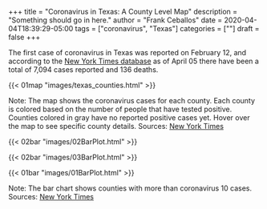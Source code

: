 +++
title = "Coronavirus in Texas: A County Level Map"
description = "Something should go in here."
author = "Frank Ceballos"
date = 2020-04-04T18:39:29-05:00
tags = ["coronavirus", "Texas"]
categories = [""]
draft = false
+++


The first case of coronavirus in Texas was reported on February 12, and according
to the [New York Times database](https://github.com/nytimes/covid-19-data)
as of April 05 there have been a total of 7,094 cases reported and 136 deaths.
<!--more-->

{{< 01map "images/texas_counties.html" >}}


Note: The map shows the coronavirus cases for each county. Each county is colored
based on the number of people that have tested positive. Counties colored in
gray have no reported positive cases yet. Hover over the map to
see specific county details.
Sources: [New York Times](https://github.com/nytimes/covid-19-data)



{{< 02bar "images/02BarPlot.html" >}}

{{< 02bar "images/03BarPlot.html" >}}



{{< 01bar "images/01BarPlot.html" >}}

Note: The bar chart shows counties with more than coronavirus 10 cases.
Sources: [New York Times](https://github.com/nytimes/covid-19-data)
